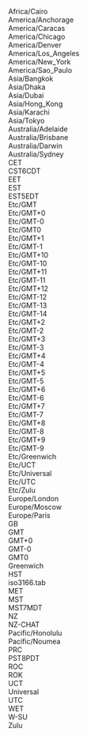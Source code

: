 Africa/Cairo  
America/Anchorage  
America/Caracas  
America/Chicago  
America/Denver  
America/Los_Angeles  
America/New_York  
America/Sao_Paulo  
Asia/Bangkok  
Asia/Dhaka  
Asia/Dubai  
Asia/Hong_Kong  
Asia/Karachi  
Asia/Tokyo  
Australia/Adelaide  
Australia/Brisbane  
Australia/Darwin  
Australia/Sydney  
CET  
CST6CDT  
EET  
EST  
EST5EDT  
Etc/GMT  
Etc/GMT+0  
Etc/GMT-0  
Etc/GMT0  
Etc/GMT+1  
Etc/GMT-1  
Etc/GMT+10  
Etc/GMT-10  
Etc/GMT+11  
Etc/GMT-11  
Etc/GMT+12  
Etc/GMT-12  
Etc/GMT-13  
Etc/GMT-14  
Etc/GMT+2  
Etc/GMT-2  
Etc/GMT+3  
Etc/GMT-3  
Etc/GMT+4  
Etc/GMT-4  
Etc/GMT+5  
Etc/GMT-5  
Etc/GMT+6  
Etc/GMT-6  
Etc/GMT+7  
Etc/GMT-7  
Etc/GMT+8  
Etc/GMT-8  
Etc/GMT+9  
Etc/GMT-9  
Etc/Greenwich  
Etc/UCT  
Etc/Universal  
Etc/UTC  
Etc/Zulu  
Europe/London  
Europe/Moscow  
Europe/Paris  
GB  
GMT  
GMT+0  
GMT-0  
GMT0  
Greenwich  
HST  
iso3166.tab  
MET  
MST  
MST7MDT  
NZ  
NZ-CHAT  
Pacific/Honolulu  
Pacific/Noumea  
PRC  
PST8PDT  
ROC  
ROK  
UCT  
Universal  
UTC  
WET  
W-SU  
Zulu  
